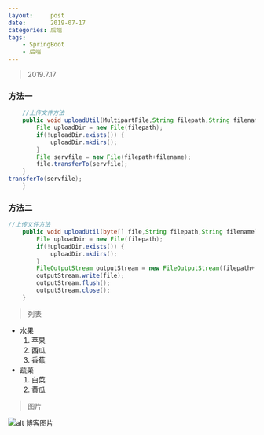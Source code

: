 ```yaml
---
layout:     post
date:       2019-07-17
categories:	后端
tags:
    - SpringBoot
    - 后端
---
```


>
> 2019.7.17

### 方法一

```java
	//上传文件方法
	public void uploadUtil(MultipartFile,String filepath,String filename) throws IOException {
		File uploadDir = new File(filepath);
		if(!uploadDir.exists()) {
			uploadDir.mkdirs();
		}	
		File servfile = new File(filepath+filename);
		file.transferTo(servfile);
	}
transferTo(servfile);
	}
```

### 方法二

```java
//上传文件方法
	public void uploadUtil(byte[] file,String filepath,String filename) throws IOException {
		File uploadDir = new File(filepath);
		if(!uploadDir.exists()) {
			uploadDir.mkdirs();
		}
		FileOutputStream outputStream = new FileOutputStream(filepath+filename);
		outputStream.write(file);
		outputStream.flush();
		outputStream.close();
	}
```

> 列表

+ 水果
  1. 苹果
  2. 西瓜
  3. 香蕉
+ 蔬菜
  1. 白菜
  2. 黄瓜

> 图片

![alt 博客图片](https://zhunianhong.github.io/img/goicon.png)




